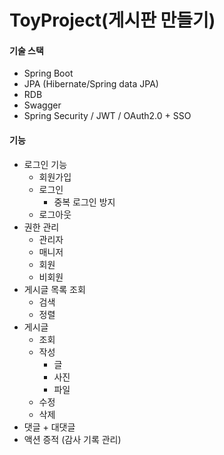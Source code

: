# ToyProject(게시판 만들기)

#### **기술 스택**

- Spring Boot
- JPA (Hibernate/Spring data JPA)
- RDB
- Swagger
- Spring Security / JWT / OAuth2.0 + SSO

#### **기능**

- 로그인 기능
  - 회원가입
  - 로그인
    - 중복 로그인 방지
  - 로그아웃
- 권한 관리
  - 관리자
  - 매니저
  - 회원
  - 비회원
- 게시글 목록 조회
  - 검색
  - 정렬
- 게시글
  - 조회
  - 작성
    - 글
    - 사진
    - 파일
  - 수정
  - 삭제
- 댓글 + 대댓글
- 액션 증적 (감사 기록 관리)
